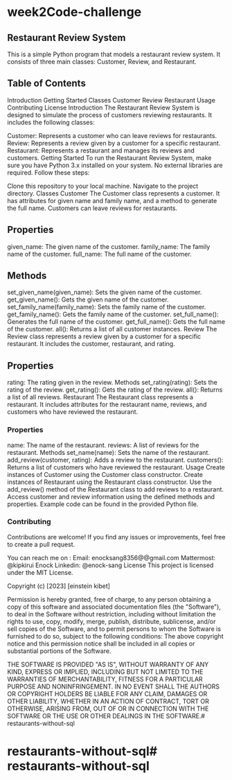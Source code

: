 # week2Code-challenge

## Restaurant Review System
This is a simple Python program that models a restaurant review system. It consists of three main classes: Customer, Review, and Restaurant.

## Table of Contents
Introduction
Getting Started
Classes
Customer
Review
Restaurant
Usage
Contributing
License
Introduction
The Restaurant Review System is designed to simulate the process of customers reviewing restaurants. It includes the following classes:


Customer: Represents a customer who can leave reviews for restaurants.
Review: Represents a review given by a customer for a specific restaurant.
Restaurant: Represents a restaurant and manages its reviews and customers.
Getting Started
To run the Restaurant Review System, make sure you have Python 3.x installed on your system. No external libraries are required. Follow these steps:

Clone this repository to your local machine.
Navigate to the project directory.
Classes
Customer
The Customer class represents a customer. It has attributes for given name and family name, and a method to generate the full name. Customers can leave reviews for restaurants.

## Properties
given_name: The given name of the customer.
family_name: The family name of the customer.
full_name: The full name of the customer.

## Methods
set_given_name(given_name): Sets the given name of the customer.
get_given_name(): Gets the given name of the customer.
set_family_name(family_name): Sets the family name of the customer.
get_family_name(): Gets the family name of the customer.
set_full_name(): Generates the full name of the customer.
get_full_name(): Gets the full name of the customer.
all(): Returns a list of all customer instances.
Review
The Review class represents a review given by a customer for a specific restaurant. It includes the customer, restaurant, and rating.

## Properties
rating: The rating given in the review.
Methods
set_rating(rating): Sets the rating of the review.
get_rating(): Gets the rating of the review.
all(): Returns a list of all reviews.
Restaurant
The Restaurant class represents a restaurant. It includes attributes for the restaurant name, reviews, and customers who have reviewed the restaurant.

### Properties
name: The name of the restaurant.
reviews: A list of reviews for the restaurant.
Methods
set_name(name): Sets the name of the restaurant.
add_review(customer, rating): Adds a review to the restaurant.
customers(): Returns a list of customers who have reviewed the restaurant.
Usage
Create instances of Customer using the Customer class constructor.
Create instances of Restaurant using the Restaurant class constructor.
Use the add_review() method of the Restaurant class to add reviews to a restaurant.
Access customer and review information using the defined methods and properties.
Example code can be found in the provided Python file.

### Contributing
Contributions are welcome! If you find any issues or improvements, feel free to create a pull request.

You can reach me on : Email: enocksang8356@@gmail.com Mattermost: @kipkirui Enock Linkedin: @enock-sang License This project is licensed under the MIT License.

Copyright (c) [2023] [einstein kibet]

Permission is hereby granted, free of charge, to any person obtaining a copy of this software and associated documentation files (the "Software"), to deal in the Software without restriction, including without limitation the rights to use, copy, modify, merge, publish, distribute, sublicense, and/or sell copies of the Software, and to permit persons to whom the Software is furnished to do so, subject to the following conditions: The above copyright notice and this permission notice shall be included in all copies or substantial portions of the Software.

THE SOFTWARE IS PROVIDED "AS IS", WITHOUT WARRANTY OF ANY KIND, EXPRESS OR IMPLIED, INCLUDING BUT NOT LIMITED TO THE WARRANTIES OF MERCHANTABILITY, FITNESS FOR A PARTICULAR PURPOSE AND NONINFRINGEMENT. IN NO EVENT SHALL THE AUTHORS OR COPYRIGHT HOLDERS BE LIABLE FOR ANY CLAIM, DAMAGES OR OTHER LIABILITY, WHETHER IN AN ACTION OF CONTRACT, TORT OR OTHERWISE, ARISING FROM, OUT OF OR IN CONNECTION WITH THE SOFTWARE OR THE USE OR OTHER DEALINGS IN THE SOFTWARE.# restaurants-without-sql
# restaurants-without-sql# restaurants-without-sql
